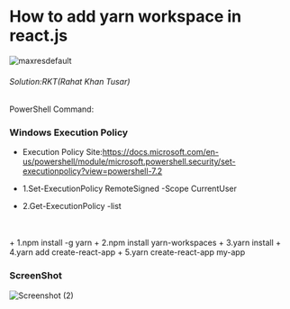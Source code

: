 # How to add yarn workspace in react.js
![maxresdefault](https://user-images.githubusercontent.com/69615463/146716062-06cf5081-9654-4011-a28d-7e6666aa3900.jpg)

<h6>Solution:RKT(Rahat Khan Tusar)</h6>
PowerShell Command:

### Windows Execution Policy ##

+ Execution Policy Site:https://docs.microsoft.com/en-us/powershell/module/microsoft.powershell.security/set-executionpolicy?view=powershell-7.2

+ 1.Set-ExecutionPolicy RemoteSigned -Scope CurrentUser
+ 2.Get-ExecutionPolicy -list
<br>
<br>
+ 1.npm install -g yarn
+ 2.npm install yarn-workspaces
+ 3.yarn install
+ 4.yarn add create-react-app 
+ 5.yarn create-react-app my-app


### ScreenShot ###

![Screenshot (2)](https://user-images.githubusercontent.com/69615463/146715853-1f6c57f4-8477-4dce-a79b-9df052138677.png)











